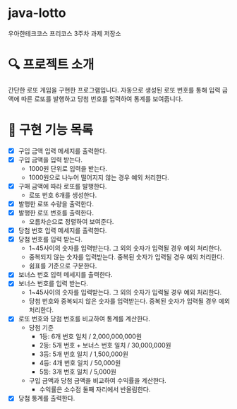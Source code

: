 # java-lotto

우아한테크코스 프리코스 3주차 과제 저장소 

# 🔍 프로젝트 소개

간단한 로또 게임을 구현한 프로그램입니다.
자동으로 생성된 로또 번호를 통해 입력 금액에 따른 로또를 발행하고 당첨 번호를 입력하여 통계를 보여줍니다.

# 📝 구현 기능 목록

- [x] 구입 금액 입력 메세지를 출력한다.
- [x] 구입 금액을 입력 받는다.
    - 1000원 단위로 입력을 받는다.
    - 1000원으로 나누어 떨어지지 않는 경우 예외 처리한다.
- [x] 구매 금액에 따라 로또를 발행한다.
  - 로또 번호 6개를 생성한다.
- [x] 발행한 로또 수량을 출력한다.
- [x] 발행한 로또 번호를 출력한다.
  - 오름차순으로 정렬하여 보여준다.
- [x] 당첨 번호 입력 메세지를 출력한다.
- [x] 당첨 번호를 입력 받는다.
  - 1~45사이의 숫자를 입력받는다. 그 외의 숫자가 입력될 경우 예외 처리한다.
  - 중복되지 않는 숫자를 입력받는다. 중복된 숫자가 입력될 경우 예외 처리한다.
  - 쉼표를 기준으로 구분한다.
- [x] 보너스 번호 입력 메세지를 출력한다.
- [x] 보너스 번호를 입력 받는다.
    - 1~45사이의 숫자를 입력받는다. 그 외의 숫자가 입력될 경우 예외 처리한다.
    - 당첨 번호와 중복되지 않은 숫자를 입력받는다. 중복된 숫자가 입력될 경우 예외 처리한다.
- [x] 로또 번호와 당첨 번호를 비교하여 통계를 계산한다.
  - 당첨 기준
    - 1등: 6개 번호 일치 / 2,000,000,000원
    - 2등: 5개 번호 + 보너스 번호 일치 / 30,000,000원
    - 3등: 5개 번호 일치 / 1,500,000원
    - 4등: 4개 번호 일치 / 50,000원
    - 5등: 3개 번호 일치 / 5,000원
  - 구입 금액과 당첨 금액을 비교하여 수익률을 계산한다.
    - 수익률은 소수점 둘째 자리에서 반올림한다.
- [x] 당첨 통계를 출력한다.